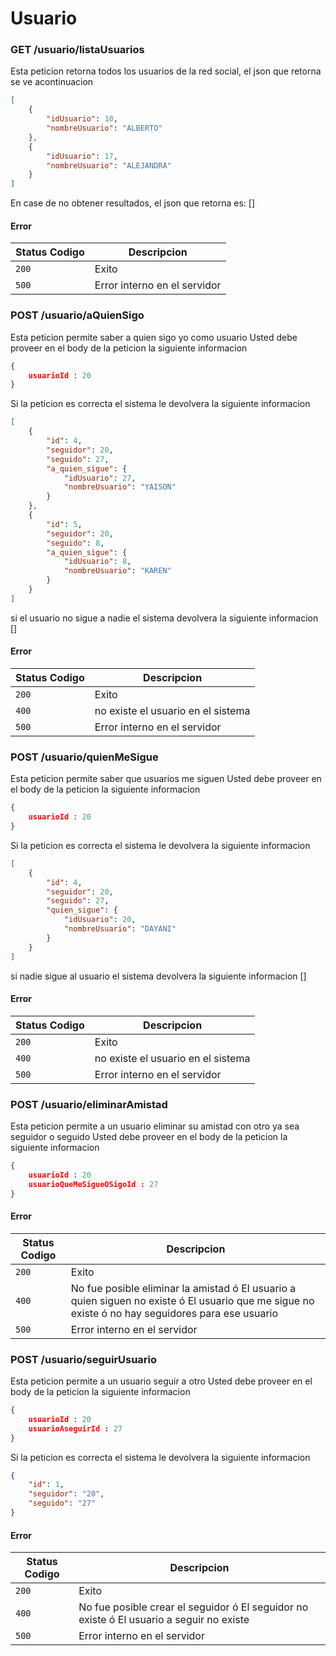 # Usuario

### GET /usuario/listaUsuarios
Esta peticion retorna todos los usuarios de la red social, el json que retorna se ve acontinuacion 
```json
[
    {
        "idUsuario": 10,
        "nombreUsuario": "ALBERTO"
    },
    {
        "idUsuario": 17,
        "nombreUsuario": "ALEJANDRA"
    }
]
```

En case de no obtener resultados, el json que retorna es: []

#### Error
|Status Codigo|Descripcion|
|---|---|
|`200`|Exito|
|`500`|Error interno en el servidor|

### POST /usuario/aQuienSigo
Esta peticion permite saber a quien sigo yo como usuario
Usted debe proveer en el body de la peticion la siguiente informacion
```json
{
    usuarioId : 20
}
```
Si la peticion es correcta el sistema le devolvera la siguiente informacion
```json
[
    {
        "id": 4,
        "seguidor": 20,
        "seguido": 27,
        "a_quien_sigue": {
            "idUsuario": 27,
            "nombreUsuario": "YAISON"
        }
    },
    {
        "id": 5,
        "seguidor": 20,
        "seguido": 8,
        "a_quien_sigue": {
            "idUsuario": 8,
            "nombreUsuario": "KAREN"
        }
    }
]
```
si el usuario no sigue a nadie el sistema devolvera la siguiente informacion []
#### Error
|Status Codigo|Descripcion|
|---|---|
|`200`|Exito|
|`400`|no existe el usuario en el sistema|
|`500`|Error interno en el servidor|

### POST /usuario/quienMeSigue
Esta peticion permite saber que usuarios me siguen
Usted debe proveer en el body de la peticion la siguiente informacion
```json
{
    usuarioId : 20
}
```
Si la peticion es correcta el sistema le devolvera la siguiente informacion
```json
[
    {
        "id": 4,
        "seguidor": 20,
        "seguido": 27,
        "quien_sigue": {
            "idUsuario": 20,
            "nombreUsuario": "DAYANI"
        }
    }
]
```
si nadie sigue al usuario el sistema devolvera la siguiente informacion []
#### Error
|Status Codigo|Descripcion|
|---|---|
|`200`|Exito|
|`400`|no existe el usuario en el sistema|
|`500`|Error interno en el servidor|

### POST /usuario/eliminarAmistad
Esta peticion permite a un usuario eliminar su amistad con otro ya sea seguidor o seguido
Usted debe proveer en el body de la peticion la siguiente informacion
```json
{
    usuarioId : 20
    usuarioQueMeSigueOSigoId : 27
}
```

#### Error
|Status Codigo|Descripcion|
|---|---|
|`200`|Exito|
|`400`|No fue posible eliminar la amistad ó El usuario a quien siguen no existe ó El usuario que me sigue no existe ó no hay seguidores para ese usuario|
|`500`|Error interno en el servidor|

### POST /usuario/seguirUsuario
Esta peticion permite a un usuario seguir a otro 
Usted debe proveer en el body de la peticion la siguiente informacion
```json
{
    usuarioId : 20
    usuarioAseguirId : 27
}
```
Si la peticion es correcta el sistema le devolvera la siguiente informacion
```json
{
    "id": 1,
    "seguidor": "20",
    "seguido": "27"
}
```
#### Error
|Status Codigo|Descripcion|
|---|---|
|`200`|Exito|
|`400`|No fue posible crear el seguidor ó El seguidor no existe ó El usuario a seguir no existe|
|`500`|Error interno en el servidor|



